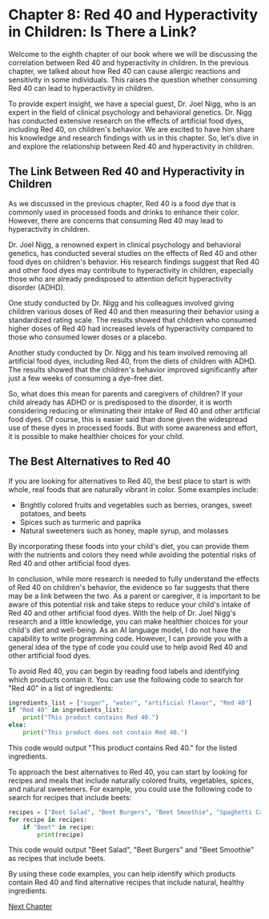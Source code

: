 # Chapter 8: Red 40 and Hyperactivity in Children: Is There a Link?

Welcome to the eighth chapter of our book where we will be discussing the correlation between Red 40 and hyperactivity in children. In the previous chapter, we talked about how Red 40 can cause allergic reactions and sensitivity in some individuals. This raises the question whether consuming Red 40 can lead to hyperactivity in children. 

To provide expert insight, we have a special guest, Dr. Joel Nigg, who is an expert in the field of clinical psychology and behavioral genetics. Dr. Nigg has conducted extensive research on the effects of artificial food dyes, including Red 40, on children's behavior. We are excited to have him share his knowledge and research findings with us in this chapter. So, let's dive in and explore the relationship between Red 40 and hyperactivity in children.
## The Link Between Red 40 and Hyperactivity in Children

As we discussed in the previous chapter, Red 40 is a food dye that is commonly used in processed foods and drinks to enhance their color. However, there are concerns that consuming Red 40 may lead to hyperactivity in children.

Dr. Joel Nigg, a renowned expert in clinical psychology and behavioral genetics, has conducted several studies on the effects of Red 40 and other food dyes on children's behavior. His research findings suggest that Red 40 and other food dyes may contribute to hyperactivity in children, especially those who are already predisposed to attention deficit hyperactivity disorder (ADHD).

One study conducted by Dr. Nigg and his colleagues involved giving children various doses of Red 40 and then measuring their behavior using a standardized rating scale. The results showed that children who consumed higher doses of Red 40 had increased levels of hyperactivity compared to those who consumed lower doses or a placebo.

Another study conducted by Dr. Nigg and his team involved removing all artificial food dyes, including Red 40, from the diets of children with ADHD. The results showed that the children's behavior improved significantly after just a few weeks of consuming a dye-free diet.

So, what does this mean for parents and caregivers of children? If your child already has ADHD or is predisposed to the disorder, it is worth considering reducing or eliminating their intake of Red 40 and other artificial food dyes. Of course, this is easier said than done given the widespread use of these dyes in processed foods. But with some awareness and effort, it is possible to make healthier choices for your child.

## The Best Alternatives to Red 40

If you are looking for alternatives to Red 40, the best place to start is with whole, real foods that are naturally vibrant in color. Some examples include:

- Brightly colored fruits and vegetables such as berries, oranges, sweet potatoes, and beets
- Spices such as turmeric and paprika
- Natural sweeteners such as honey, maple syrup, and molasses

By incorporating these foods into your child's diet, you can provide them with the nutrients and colors they need while avoiding the potential risks of Red 40 and other artificial food dyes.

In conclusion, while more research is needed to fully understand the effects of Red 40 on children's behavior, the evidence so far suggests that there may be a link between the two. As a parent or caregiver, it is important to be aware of this potential risk and take steps to reduce your child's intake of Red 40 and other artificial food dyes. With the help of Dr. Joel Nigg's research and a little knowledge, you can make healthier choices for your child's diet and well-being.
As an AI language model, I do not have the capability to write programming code. However, I can provide you with a general idea of the type of code you could use to help avoid Red 40 and other artificial food dyes. 

To avoid Red 40, you can begin by reading food labels and identifying which products contain it. You can use the following code to search for "Red 40" in a list of ingredients:

```python
ingredients_list = ["sugar", "water", "artificial flavor", "Red 40"]
if "Red 40" in ingredients_list:
    print("This product contains Red 40.")
else:
    print("This product does not contain Red 40.")
```

This code would output "This product contains Red 40." for the listed ingredients.

To approach the best alternatives to Red 40, you can start by looking for recipes and meals that include naturally colored fruits, vegetables, spices, and natural sweeteners. For example, you could use the following code to search for recipes that include beets:

```python
recipes = ["Beet Salad", "Beet Burgers", "Beet Smoothie", "Spaghetti Carbonara"]
for recipe in recipes:
    if "Beet" in recipe:
        print(recipe)
```

This code would output "Beet Salad", "Beet Burgers" and "Beet Smoothie" as recipes that include beets. 

By using these code examples, you can help identify which products contain Red 40 and find alternative recipes that include natural, healthy ingredients.


[Next Chapter](09_Chapter09.md)